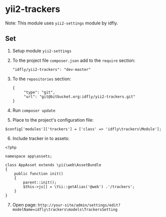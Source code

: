 # yii2-trackers

Note: This module uses `yii2-settings` module by idfly.

## Set

1. Setup module `yii2-settings`

2. To the project file `composer.json` add to the `require` section:

      `"idfly/yii2-trackers": "dev-master"`

3. To the `repositories` section:
      ```
      {
           "type": "git",
           "url": "git@bitbucket.org:idfly/yii2-trackers.git"
      }
      ```

4. Run `composer update`

5. Place to the project's configuration file:

```
$config['modules']['trackers'] = ['class' => 'idfly\trackers\Module'];
```

6. Include tracker in to assets:


```
<?php

namespace app\assets;

class AppAsset extends \yii\web\AssetBundle
{
    public function init()
    {
        parent::init();
        $this->js[] = \Yii::getAlias('@web') .'/trackers';
    }
}
```

7. Open page:
`http://your-site/admin/settings/edit?modelName=idfly\trackers\models\TrackersSetting`